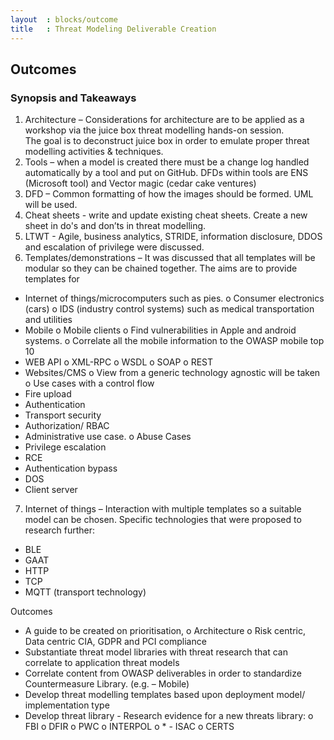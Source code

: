 ```yaml
---
layout  : blocks/outcome
title   : Threat Modeling Deliverable Creation
---
```


## Outcomes

### Synopsis and Takeaways

1.	Architecture – Considerations for architecture are to be applied as a workshop via the juice box threat modelling hands-on session.  
The goal is to deconstruct juice box in order to emulate proper threat modelling activities & techniques.
2.	Tools – when a model is created there must be a change log handled automatically by a tool and put on GitHub. DFDs within tools are 
ENS (Microsoft tool) and Vector magic (cedar cake ventures) 
3.	DFD – Common formatting of how the images should be formed. UML will be used. 
4.	Cheat sheets - write and update existing cheat sheets. Create a new sheet in do's and don’ts in threat modelling. 
5.	LTWT - Agile, business analytics, STRIDE, information disclosure, DDOS and escalation of privilege were discussed. 
6.	Templates/demonstrations – It was discussed that all templates will be modular so they can be chained together. 
The aims are to provide templates for

- Internet of things/microcomputers such as pies.
  o	Consumer electronics (cars) 
  o	IDS (industry control systems) such as medical transportation and utilities 
-	Mobile 
  o	Mobile clients
  o	Find vulnerabilities in Apple and android systems.
  o	Correlate all the mobile information to the OWASP mobile top 10
-	WEB API
  o	XML-RPC
  o	WSDL
  o	SOAP
  o	REST
-	Websites/CMS 
  o	View from a generic technology agnostic will be taken
  o	Use cases with a control flow
-	Fire upload
-	Authentication
-	Transport security 
-	Authorization/ RBAC 
-	Administrative use case.
  o	Abuse Cases
-	Privilege escalation
-	RCE 
-	Authentication bypass
-	DOS 
-	Client server
7.	 Internet of things – Interaction with multiple templates so a suitable model can be chosen. Specific technologies that were proposed to research further:
-	BLE 
-	GAAT
-	HTTP
-	TCP
-	MQTT (transport technology)

Outcomes
-	A guide to be created on prioritisation, 
  o	Architecture
  o	Risk centric, Data centric CIA, GDPR and PCI compliance 
-	Substantiate threat model libraries with threat research that can correlate to application threat models
-	Correlate content from OWASP deliverables in order to standardize Countermeasure Library. (e.g. – Mobile)
-	Develop threat modelling templates based upon deployment model/ implementation type
-	Develop threat library - Research evidence for a new threats library:
  o	FBI
  o	DFIR
  o	PWC
  o	INTERPOL
  o	* - ISAC
  o	CERTS 

